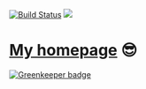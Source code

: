 [![Build Status](https://travis-ci.com/r3nya/homepage.svg?branch=master)](https://travis-ci.com/r3nya/homepage)
![](https://david-dm.org/r3nya/homepage.svg)

# [My homepage](http://r3nya.ru) :sunglasses:

[![Greenkeeper badge](https://badges.greenkeeper.io/r3nya/homepage.svg)](https://greenkeeper.io/)
